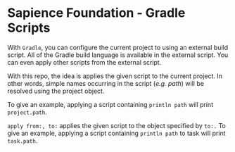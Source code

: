 Sapience Foundation - Gradle Scripts
==============

With `Gradle`, you can configure the current project to using an external build script. All of the Gradle build language is available in the external script. You can even apply other scripts from the external script.

With this repo, the idea is applies the given script to the current project. In other words, simple names occurring in the script (*e.g. path*) will be resolved using the project object.

To give an example, applying a script containing `println path` will print `project.path`.

`apply from:, to:` applies the given script to the object specified by `to:.` To give an example, applying a script containing `println path` to task will print `task.path`.
